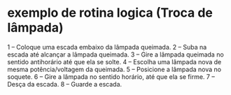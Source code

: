 # exemplo de rotina logica (Troca de lâmpada)


1 – Coloque uma escada embaixo da lâmpada
queimada.
2 – Suba na escada até alcançar a lâmpada
queimada.
3 – Gire a lâmpada queimada no sentido antihorário até que ela se solte.
4 – Escolha uma lâmpada nova de mesma
potência/voltagem da queimada.
5 – Posicione a lâmpada nova no soquete.
6 – Gire a lâmpada no sentido horário, até que ela
se firme.
7 – Desça da escada.
8 – Guarde a escada. 
